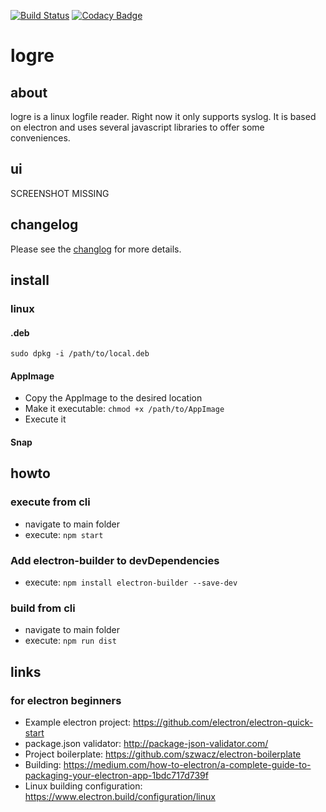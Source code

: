 [![Build Status](https://travis-ci.org/yafp/logre.svg?branch=master)](https://travis-ci.org/yafp/logre)
[![Codacy Badge](https://api.codacy.com/project/badge/Grade/390dae4f9f4443c88f4a836a0d37a9a1)](https://www.codacy.com/app/yafp/logre?utm_source=github.com&amp;utm_medium=referral&amp;utm_content=yafp/logre&amp;utm_campaign=Badge_Grade)

# logre
## about
logre is a linux logfile reader. Right now it only supports syslog. It is based on electron and uses several javascript libraries to offer some conveniences.

## ui
SCREENSHOT MISSING


## changelog
Please see the [changlog](docs/CHANGELOG.md) for more details.



## install
### linux
#### .deb

```
sudo dpkg -i /path/to/local.deb
```

#### AppImage
* Copy the AppImage to the desired location
* Make it executable: ```chmod +x /path/to/AppImage```
* Execute it

#### Snap


## howto
### execute from cli
* navigate to main folder
* execute: ```npm start```

### Add electron-builder to devDependencies
* execute: ```npm install electron-builder --save-dev```

### build from cli
* navigate to main folder
* execute: ```npm run dist```


## links
### for electron beginners
* Example electron project: https://github.com/electron/electron-quick-start
* package.json validator: http://package-json-validator.com/
* Project boilerplate: https://github.com/szwacz/electron-boilerplate
* Building: https://medium.com/how-to-electron/a-complete-guide-to-packaging-your-electron-app-1bdc717d739f
* Linux building configuration: https://www.electron.build/configuration/linux
